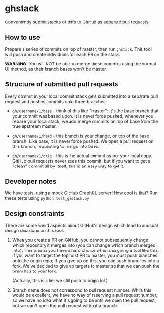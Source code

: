 # ghstack

Conveniently submit stacks of diffs to GitHub as separate pull requests.

## How to use

Prepare a series of commits on top of master, then run `ghstack`.  This
tool will push and create individuals for each PR on the stack.

**WARNING.**  You will NOT be able to merge these commits using the
normal UI method, as their branch bases won't be master.

## Structure of submitted pull requests

Every commit in your local commit stack gets submitted into a separate
pull request and pushes commits onto three branches:

* `gh/username/1/base` - think of this like "master": it's the base
  branch that your commit was based upon.  It is never force pushed;
  whenever you rebase your local stack, we add merge commits on top of
  base from the true upstream master.

* `gh/username/1/head` - this branch is your change, on top of the base
  branch.  Like base, it is never force pushed.  We open a pull request
  on this branch, requesting to merge into base.

* `gh/username/1/orig` - this is the actual commit as per your local
  copy.  GitHub pull requests never sees this commit, but if you want
  to get a "clean" commit all by itself, this is an easy way to get it.

## Developer notes

We have tests, using a mock GitHub GraphQL server!  How cool is that?
Run these tests using `python test_ghstack.py`

## Design constraints

There are some weird aspects about GitHub's design which lead to unusual
design decisions on this tool.

1. When you create a PR on GitHub, you cannot subsequently change which
   repository it merges into (you can change which branch merges into).
   This means you have a hard choice when designing a tool like this:
   if you want to target the topmost PR to master, you must push
   branches onto the origin repo; if you give up on this, you can push
   branches into a fork.  We've decided to give up targets to master so
   that we can push the branches to your fork.

   (Actually, this is a lie; we still push to origin lol.)

2. Branch name does not correspond to pull request number. While this
   would be excellent, we have no way of reserving a pull request
   number, so we have no idea what it's going to be until we open
   the pull request, but we can't open the pull request without a
   branch.
